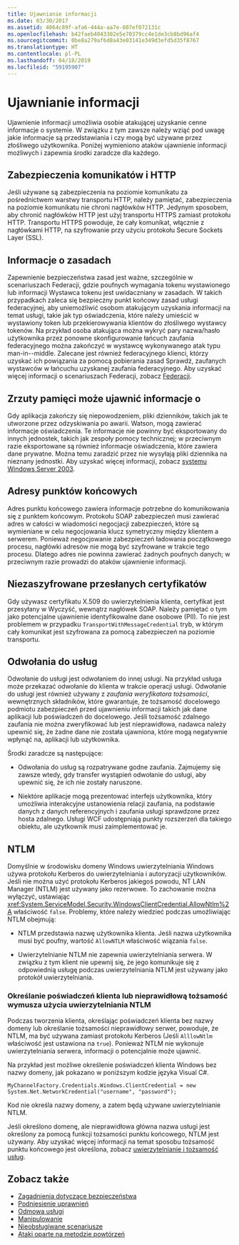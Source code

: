 ```yaml
---
title: Ujawnianie informacji
ms.date: 03/30/2017
ms.assetid: 4064c89f-afa6-444a-aa7e-807ef072131c
ms.openlocfilehash: b42faeb4043302e5e70379cc4e1de3cb8bd96af4
ms.sourcegitcommit: 0be8a279af6d8a43e03141e349d3efd5d35f8767
ms.translationtype: HT
ms.contentlocale: pl-PL
ms.lasthandoff: 04/18/2019
ms.locfileid: "59195907"
---
```

# <a name="information-disclosure"></a>Ujawnianie informacji
Ujawnienie informacji umożliwia osobie atakującej uzyskanie cenne informacje o systemie. W związku z tym zawsze należy wziąć pod uwagę jakie informacje są przedstawiania i czy mogą być używane przez złośliwego użytkownika. Poniżej wymieniono ataków ujawnienie informacji możliwych i zapewnia środki zaradcze dla każdego.  
  
## <a name="message-security-and-http"></a>Zabezpieczenia komunikatów i HTTP  
 Jeśli używane są zabezpieczenia na poziomie komunikatu za pośrednictwem warstwy transportu HTTP, należy pamiętać, zabezpieczenia na poziomie komunikatu nie chroni nagłówków HTTP. Jedynym sposobem, aby chronić nagłówków HTTP jest użyj transportu HTTPS zamiast protokołu HTTP. Transportu HTTPS powoduje, że cały komunikat, włącznie z nagłówkami HTTP, na szyfrowanie przy użyciu protokołu Secure Sockets Layer (SSL).  
  
## <a name="policy-information"></a>Informacje o zasadach  
 Zapewnienie bezpieczeństwa zasad jest ważne, szczególnie w scenariuszach Federacji, gdzie poufnych wymagania tokenu wystawionego lub informacji Wystawca tokenu jest uwidaczniany w zasadach. W takich przypadkach zaleca się bezpieczny punkt końcowy zasad usługi federacyjnej, aby uniemożliwić osobom atakującym uzyskania informacji na temat usługi, takie jak typ oświadczenia, które należy umieścić w wystawiony token lub przekierowywania klientów do złośliwego wystawcy tokenów. Na przykład osoba atakująca można wykryć pary nazwa/hasło użytkownika przez ponowne skonfigurowanie łańcuch zaufania federacyjnego można zakończyć w wystawcę wykonywanego atak typu man-in--middle. Zalecane jest również federacyjnego klienci, którzy uzyskać ich powiązania za pomocą pobierania zasad Sprawdź, zaufanych wystawców w łańcuchu uzyskanej zaufania federacyjnego. Aby uzyskać więcej informacji o scenariuszach Federacji, zobacz [Federacji](../../../../docs/framework/wcf/feature-details/federation.md).  
  
## <a name="memory-dumps-can-reveal-claim-information"></a>Zrzuty pamięci może ujawnić informacje o  
 Gdy aplikacja zakończy się niepowodzeniem, pliki dzienników, takich jak te utworzone przez odzyskiwania po awarii. Watson, mogą zawierać informacje oświadczenia. Te informacje nie powinny być eksportowany do innych jednostek, takich jak zespoły pomocy technicznej; w przeciwnym razie eksportowane są również informacje oświadczenia, które zawiera dane prywatne. Można temu zaradzić przez nie wysyłają pliki dziennika na nieznany jednostki. Aby uzyskać więcej informacji, zobacz [systemu Windows Server 2003](https://go.microsoft.com/fwlink/?LinkId=89160).  
  
## <a name="endpoint-addresses"></a>Adresy punktów końcowych  
 Adres punktu końcowego zawiera informacje potrzebne do komunikowania się z punktem końcowym. Protokołu SOAP zabezpieczeń musi zawierać adres w całości w wiadomości negocjacji zabezpieczeń, które są wymieniane w celu negocjowania klucz symetryczny między klientem a serwerem. Ponieważ negocjowanie zabezpieczeń ładowania początkowego procesu, nagłówki adresów nie mogą być szyfrowane w trakcie tego procesu. Dlatego adres nie powinna zawierać żadnych poufnych danych; w przeciwnym razie prowadzi do ataków ujawnienie informacji.  
  
## <a name="certificates-transferred-unencrypted"></a>Niezaszyfrowane przesłanych certyfikatów  
 Gdy używasz certyfikatu X.509 do uwierzytelnienia klienta, certyfikat jest przesyłany w Wyczyść, wewnątrz nagłówek SOAP. Należy pamiętać o tym jako potencjalne ujawnienie identyfikowalne dane osobowe (PII). To nie jest problemem w przypadku `TransportWithMessageCredential` tryb, w którym cały komunikat jest szyfrowana za pomocą zabezpieczeń na poziomie transportu.  
  
## <a name="service-references"></a>Odwołania do usług  
 Odwołanie do usługi jest odwołaniem do innej usługi. Na przykład usługa może przekazać odwołanie do klienta w trakcie operacji usługi. Odwołanie do usługi jest również używany z *zaufania weryfikatora tożsamości*, wewnętrznych składników, które gwarantuje, że tożsamość docelowego podmiotu zabezpieczeń przed ujawnieniu informacji takich jak dane aplikacji lub poświadczeń do docelowego. Jeśli tożsamość zdalnego zaufania nie można zweryfikować lub jest nieprawidłowa, nadawca należy upewnić się, że żadne dane nie została ujawniona, które mogą negatywnie wpłynąć na, aplikacji lub użytkownika.  
  
 Środki zaradcze są następujące:  
  
-   Odwołania do usług są rozpatrywane godne zaufania. Zajmujemy się zawsze wtedy, gdy transfer wystąpień odwołanie do usługi, aby upewnić się, że ich nie zostały naruszone.  
  
-   Niektóre aplikacje mogą prezentować interfejs użytkownika, który umożliwia interakcyjne ustanowienia relacji zaufania, na podstawie danych z danych referencyjnych i zaufania usługi sprawdzone przez hosta zdalnego. Usługi WCF udostępniają punkty rozszerzeń dla takiego obiektu, ale użytkownik musi zaimplementować je.  
  
## <a name="ntlm"></a>NTLM  
 Domyślnie w środowisku domeny Windows uwierzytelniania Windows używa protokołu Kerberos do uwierzytelniania i autoryzacji użytkowników. Jeśli nie można użyć protokołu Kerberos jakiegoś powodu, NT LAN Manager (NTLM) jest używany jako rezerwowe. To zachowanie można wyłączyć, ustawiając <xref:System.ServiceModel.Security.WindowsClientCredential.AllowNtlm%2A> właściwość `false`. Problemy, które należy wiedzieć podczas umożliwiając NTLM obejmują:  
  
-   NTLM przedstawia nazwę użytkownika klienta. Jeśli nazwa użytkownika musi być poufny, wartość `AllowNTLM` właściwość wiązania `false`.  
  
-   Uwierzytelnianie NTLM nie zapewnia uwierzytelniania serwera. W związku z tym klient nie upewnij się, że jego komunikuje się z odpowiednią usługę podczas uwierzytelniania NTLM jest używany jako protokół uwierzytelniania.  
  
### <a name="specifying-client-credentials-or-invalid-identity-forces-ntlm-usage"></a>Określanie poświadczeń klienta lub nieprawidłową tożsamość wymusza użycia uwierzytelniania NTLM  
 Podczas tworzenia klienta, określając poświadczeń klienta bez nazwy domeny lub określanie tożsamości nieprawidłowy serwer, powoduje, że NTLM, ma być używana zamiast protokołu Kerberos (Jeśli `AlllowNtlm` właściwość jest ustawiona na `true`). Ponieważ NTLM nie wykonuje uwierzytelniania serwera, informacji o potencjalnie może ujawnić.  
  
 Na przykład jest możliwe określenie poświadczeń klienta Windows bez nazwy domeny, jak pokazano w poniższym kodzie języka Visual C#.  
  
```  
MyChannelFactory.Credentials.Windows.ClientCredential = new System.Net.NetworkCredential("username", "password");  
```  
  
 Kod nie określa nazwy domeny, a zatem będą używane uwierzytelnianie NTLM.  
  
 Jeśli określono domenę, ale nieprawidłowa główna nazwa usługi jest określony za pomocą funkcji tożsamości punktu końcowego, NTLM jest używany. Aby uzyskać więcej informacji na temat sposobu tożsamość punktu końcowego jest określona, zobacz [uwierzytelnianie i tożsamość usług](../../../../docs/framework/wcf/feature-details/service-identity-and-authentication.md).  
  
## <a name="see-also"></a>Zobacz także

- [Zagadnienia dotyczące bezpieczeństwa](../../../../docs/framework/wcf/feature-details/security-considerations-in-wcf.md)
- [Podniesienie uprawnień](../../../../docs/framework/wcf/feature-details/elevation-of-privilege.md)
- [Odmowa usługi](../../../../docs/framework/wcf/feature-details/denial-of-service.md)
- [Manipulowanie](../../../../docs/framework/wcf/feature-details/tampering.md)
- [Nieobsługiwane scenariusze](../../../../docs/framework/wcf/feature-details/unsupported-scenarios.md)
- [Ataki oparte na metodzie powtórzeń](../../../../docs/framework/wcf/feature-details/replay-attacks.md)
